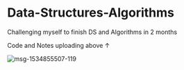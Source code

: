 # Data-Structures-Algorithms
Challenging myself to finish DS and Algorithms in 2 months

Code and Notes uploading above ↑


![msg-1534855507-119](https://github.com/sanket-25/Data-Structures-Algorithms/assets/49972214/31f44644-4335-4eeb-b262-94a847cdb03e)
